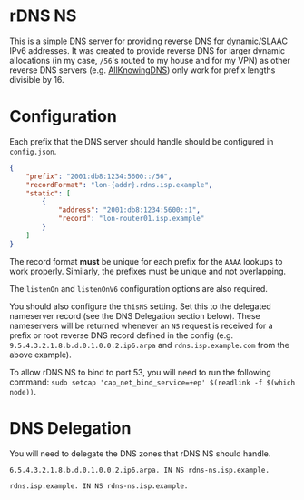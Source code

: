# rDNS NS

This is a simple DNS server for providing reverse DNS for dynamic/SLAAC IPv6 addresses. It was created to provide reverse DNS for larger dynamic allocations (in my case, `/56`'s routed to my house and for my VPN) as other reverse DNS servers (e.g. [AllKnowingDNS](https://all-knowing-dns.zekjur.net/)) only work for prefix lengths divisible by 16.

# Configuration

Each prefix that the DNS server should handle should be configured in `config.json`.

```json
{
	"prefix": "2001:db8:1234:5600::/56",
	"recordFormat": "lon-{addr}.rdns.isp.example",
	"static": [
		{
			"address": "2001:db8:1234:5600::1",
			"record": "lon-router01.isp.example"
		}
	]
}
```

The record format **must** be unique for each prefix for the `AAAA` lookups to work properly. Similarly, the prefixes must be unique and not overlapping.

The `listenOn` and `listenOnV6` configuration options are also required.

You should also configure the `thisNS` setting. Set this to the delegated nameserver record (see the DNS Delegation section below). These nameservers will be returned whenever an `NS` request is received for a prefix or root reverse DNS record defined in the config (e.g. `9.5.4.3.2.1.8.b.d.0.1.0.0.2.ip6.arpa` and `rdns.isp.example.com` from the above example).

To allow rDNS NS to bind to port 53, you will need to run the following command: `sudo setcap 'cap_net_bind_service=+ep' $(readlink -f $(which node))`.

# DNS Delegation

You will need to delegate the DNS zones that rDNS NS should handle.

```zone
6.5.4.3.2.1.8.b.d.0.1.0.0.2.ip6.arpa. IN NS rdns-ns.isp.example.
```

```zone
rdns.isp.example. IN NS rdns-ns.isp.example.
```